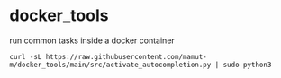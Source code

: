 # docker_tools
run common tasks inside a docker container

```
curl -sL https://raw.githubusercontent.com/mamut-m/docker_tools/main/src/activate_autocompletion.py | sudo python3
```